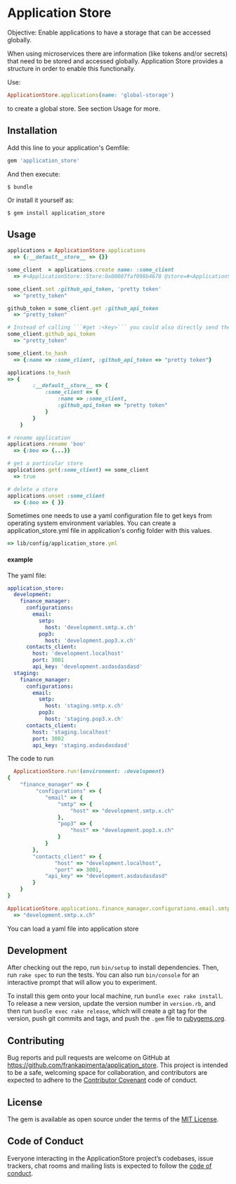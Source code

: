 # Application Store

Objective: Enable applications to have a storage that can be accessed globally.

When using microservices there are information (like tokens and/or secrets) that need to be stored and accessed globally.
Application Store provides a structure in order to enable this functionally.


Use:
```ruby
ApplicationStore.applications(name: 'global-storage')
```
to create a global store. See section Usage for more.

## Installation

Add this line to your application's Gemfile:

```ruby
gem 'application_store'
```

And then execute:

    $ bundle

Or install it yourself as:

    $ gem install application_store

## Usage

```ruby
applications = ApplicationStore.applications
  => {:__default__store__ => {}}

some_client  = applications.create name: :some_client
  => #<ApplicationStore::Store:0x00007faf098b4678 @store=#<ApplicationStore::HashStore:0x00007faf098b4628 @store={:name=>:some_client}>>

some_client.set :github_api_token, 'pretty token'
  => "pretty_token"

github_token = some_client.get :github_api_token
  => "pretty_token"

# Instead of calling ```#get :<key>``` you could also directly send the message to the receiver:
some_client.github_api_token
  => "pretty_token"

some_client.to_hash
  => {:name => :some_client, :github_api_token => "pretty token"}

applications.to_hash
=> {
        :__default__store__ => {
            :some_client => {
                :name => :some_client,
                :github_api_token => "pretty token"
            }
        }
    }

# rename application
applications.rename 'boo'
  => {:boo => {...}}

# get a particular store
applications.get(:some_client) == some_client
  => true

# delete a store
applications.unset :some_client
  => {:boo => { }}

```
Sometimes one needs to use a yaml configuration file to get keys from operating system environment variables.
You can create a application_store.yml file in application's config folder with this values.

```ruby
=> lib/config/application_store.yml
```

#### example
The yaml file:
```yml
application_store:
  development:
    finance_manager:
      configurations:
        email:
          smtp:
            host: 'development.smtp.x.ch'
          pop3:
            host: 'development.pop3.x.ch'
      contacts_client:
        host: 'development.localhost'
        port: 3001
        api_key: 'development.asdasdasdasd'
  staging:
    finance_manager:
      configurations:
        email:
          smtp:
            host: 'staging.smtp.x.ch'
          pop3:
            host: 'staging.pop3.x.ch'
      contacts_client:
        host: 'staging.localhost'
        port: 3002
        api_key: 'staging.asdasdasdasd'
````
The code to run
```ruby
  ApplicationStore.run!(environment: :development)
{
    "finance_manager" => {
         "configurations" => {
            "email" => {
                "smtp" => {
                    "host" => "development.smtp.x.ch"
                },
                "pop3" => {
                    "host" => "development.pop3.x.ch"
                }
            }
        },
        "contacts_client" => {
               "host" => "development.localhost",
               "port" => 3001,
            "api_key" => "development.asdasdasdasd"
        }
    }
}

ApplicationStore.applications.finance_manager.configurations.email.smtp.host
  => "development.smtp.x.ch"
```
You can load a yaml file into application store
## Development

After checking out the repo, run `bin/setup` to install dependencies. Then, run `rake spec` to run the tests. You can also run `bin/console` for an interactive prompt that will allow you to experiment.

To install this gem onto your local machine, run `bundle exec rake install`. To release a new version, update the version number in `version.rb`, and then run `bundle exec rake release`, which will create a git tag for the version, push git commits and tags, and push the `.gem` file to [rubygems.org](https://rubygems.org).

## Contributing

Bug reports and pull requests are welcome on GitHub at https://github.com/frankapimenta/application_store. This project is intended to be a safe, welcoming space for collaboration, and contributors are expected to adhere to the [Contributor Covenant](http://contributor-covenant.org) code of conduct.

## License

The gem is available as open source under the terms of the [MIT License](https://opensource.org/licenses/MIT).

## Code of Conduct

Everyone interacting in the ApplicationStore project’s codebases, issue trackers, chat rooms and mailing lists is expected to follow the [code of conduct](https://github.com/frankapimenta/application_store/blob/master/CODE_OF_CONDUCT.md).
